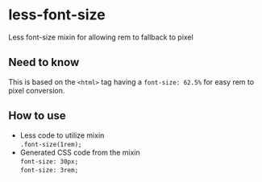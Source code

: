 # less-font-size
Less font-size mixin for allowing rem to fallback to pixel

## Need to know
This is based on the `<html>` tag having a `font-size: 62.5%` for easy rem to pixel conversion.

## How to use
* Less code to utilize mixin  
`.font-size(1rem);`
* Generated CSS code from the mixin  
`font-size: 30px;`  
`font-size: 3rem;`